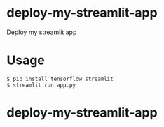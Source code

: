 # deploy-my-streamlit-app
Deploy my streamlit app

# Usage

```console
$ pip install tensorflow streamlit
$ streamlit run app.py
```
# deploy-my-streamlit-app
